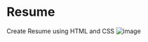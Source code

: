 # Resume
Create Resume using HTML and CSS
![image](https://user-images.githubusercontent.com/95023670/212303921-e9fffef8-2011-4d67-be36-1270c0fc98df.png)

